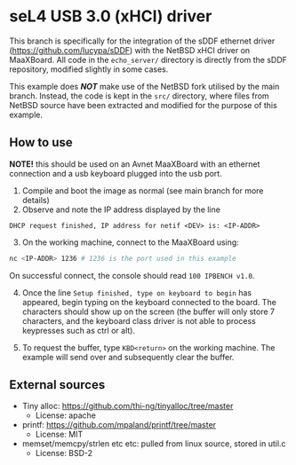 # seL4 USB 3.0 (xHCI) driver

This branch is specifically for the integration of the sDDF ethernet driver (https://github.com/lucypa/sDDF) with the NetBSD xHCI driver on MaaXBoard. All code in the `echo_server/` directory is directly from the sDDF repository, modified slightly in some cases.

This example does _**NOT**_ make use of the NetBSD fork utilised by the main branch. Instead, the code is kept in the `src/` directory, where files from NetBSD source have been extracted and modified for the purpose of this example.

## How to use
**NOTE!** this should be used on an Avnet MaaXBoard with an ethernet connection and a usb keyboard plugged into the usb port. 


1. Compile and boot the image as normal (see main branch for more details)
2. Observe and note the IP address displayed by the line
```
DHCP request finished, IP address for netif <DEV> is: <IP-ADDR>
```
3. On the working machine, connect to the MaaXBoard using:
```bash
nc <IP-ADDR> 1236 # 1236 is the port used in this example
``` 
On successful connect, the console should read `100 IPBENCH v1.0`.

4. Once the line `Setup finished, type on keyboard to begin` has appeared, begin typing on the keyboard connected to the board. The characters should show up on the screen (the buffer will only store 7 characters, and the keyboard class driver is not able to process keypresses such as ctrl or alt).

5. To request the buffer, type `KBD<return>` on the working machine. The example will send over and subsequently clear the buffer.

## External sources
- Tiny alloc: https://github.com/thi-ng/tinyalloc/tree/master
    - License: apache
- printf: https://github.com/mpaland/printf/tree/master
    - License: MIT
- memset/memcpy/strlen etc etc: pulled from linux source, stored in util.c
    - License: BSD-2

